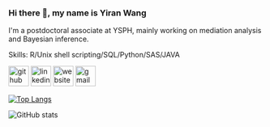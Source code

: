 ### Hi there 👋, my name is Yiran Wang
I'm a postdoctoral associate at YSPH, mainly working on mediation analysis and Bayesian inference.

Skills: R/Unix shell scripting/SQL/Python/SAS/JAVA


[<img src='https://cdn.jsdelivr.net/npm/simple-icons@3.0.1/icons/github.svg' alt='github' height='40'>](https://github.com/zywhy9)  [<img src='https://cdn.jsdelivr.net/npm/simple-icons@3.0.1/icons/linkedin.svg' alt='linkedin' height='40'>](https://www.linkedin.com/in/harryyiranwang/)  [<img src='https://cdn.jsdelivr.net/npm/simple-icons@3.0.1/icons/icloud.svg' alt='website' height='40'>](https://sites.google.com/view/yiranwangstat/)  [<img src='https://cdn.jsdelivr.net/npm/simple-icons@3.0.1/icons/gmail.svg' alt='gmail' height='40'>](mailto:yiran.wang2@uwaterloo.ca)  

[![Top Langs](https://github-readme-stats.vercel.app/api/top-langs/?username=zywhy9)](https://github.com/anuraghazra/github-readme-stats)

![GitHub stats](https://github-readme-stats.vercel.app/api?username=zywhy9&show_icons=true)  

